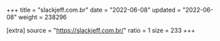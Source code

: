 +++
title = "slackjeff.com.br"
date = "2022-06-08"
updated = "2022-06-08"
weight = 238296

[extra]
source = "https://slackjeff.com.br/"
ratio = 1
size = 233
+++

